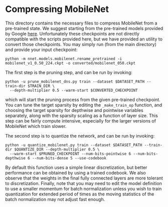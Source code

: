 # Compressing MobileNet

This directory contains the necessary files to compress MobileNet from a pre-trained state. We suggest starting
from the pre-trained models provided by Google [here](https://research.googleblog.com/2017/06/mobilenets-open-source-models-for.html).
Unfortunately these checkpoints are not directly compatible with the scripts provided here, but we have provided an utility
to convert those checkpoints. You may simply run (from the main directory) and provide your input checkpoint:
```{bash}
python -m nnet.models.mobilenet.rename_pretrained -i mobilenet_v1_0.50_224.ckpt -o converted/mobilenet_050.ckpt
```

The first step is the pruning step, and can be run by invoking:
```{bash}
python -u prune_mobilenet_dns.py train --dataset $DATASET_PATH --train-dir $TRAIN_DIR \
  --depth-multiplier 0.5 --warm-start $CONVERTED_CHECKPOINT
```
which will start the pruning process from the given pre-trained checkpoint. You can tune the target sparsity by editing
the `_make_train_op` function, and choosing the target sparsity for depthwise and pointwise variables separately, along
with the sparsity scaling as a function of layer size. This step can be fairly compute intensive, especially for the larger
versions of MobileNet which train slower.

The second step is to quantize the network, and can be run by invoking:
```{bash}
python -u quantize_mobilenet.py train --dataset $DATASET_PATH --train-dir $QUANTIZE_DIR --depth-multiplier 0.5 \
  --warm-start $PRUNED_CHECKPOINT --num-bits-pointwise 6 --num-bits-depthwise 6 --num-bits-dense 5 --use-codebook
```
By default this function uses a simple linear discretization, but better performance can be obtained by using a trained codebook.
We also observe that the weights in the final fully connected layers are more tolerant to discretization. Finally, note
that you may need to edit the model definition to use a smaller momentum for batch normalization unless you wish to train
quantization for extended period of times as the moving statistics of the batch normalization may not adjust fast enough.
